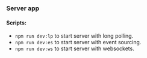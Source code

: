 ### Server app

#### Scripts:
* `npm run dev:lp` to start server with long polling.
* `npm run dev:es` to start server with event sourcing.
* `npm run dev:ws` to start server with websockets.
